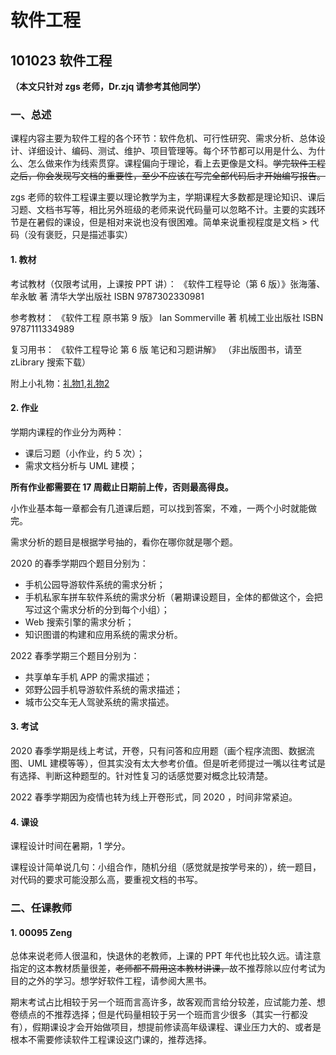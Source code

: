 # 软件工程

## 101023 软件工程

**（本文只针对 zgs 老师，Dr.zjq 请参考其他同学）**

### 一、总述

课程内容主要为软件工程的各个环节：软件危机、可行性研究、需求分析、总体设计、详细设计、编码、测试、维护、项目管理等。每个环节都可以用是什么、为什么、怎么做来作为线索贯穿。课程偏向于理论，看上去更像是文科。~~学完软件工程之后，你会发现写文档的重要性，至少不应该在写完全部代码后才开始编写报告。~~

zgs 老师的软件工程课主要以理论教学为主，学期课程大多数都是理论知识、课后习题、文档书写等，相比另外班级的老师来说代码量可以忽略不计。主要的实践环节是在暑假的课设，但是相对来说也没有很困难。简单来说重视程度是文档 > 代码（没有褒贬，只是描述事实）

#### 1. 教材

考试教材（仅限考试用，上课按 PPT 讲）： 《软件工程导论（第 6 版）》张海藩、牟永敏 著 清华大学出版社 ISBN 9787302330981

参考教材： 《软件工程 原书第 9 版》 Ian Sommerville 著 机械工业出版社 ISBN 9787111334989

复习用书： 《软件工程导论 第 6 版 笔记和习题讲解》 （非出版图书，请至 zLibrary 搜索下载）

附上小礼物：[礼物1](https://wenku.baidu.com/view/89b15d5a2f60ddccdb38a05c.html),[礼物2](http://www.wodocx.com/p-23781.html)

#### 2. 作业

学期内课程的作业分为两种：

* 课后习题（小作业，约 5 次）；
* 需求文档分析与 UML 建模；

**所有作业都需要在 17 周截止日期前上传，否则最高得良。**

小作业基本每一章都会有几道课后题，可以找到答案，不难，一两个小时就能做完。

需求分析的题目是根据学号抽的，看你在哪你就是哪个题。

2020 的春季学期四个题目分别为：

* 手机公园导游软件系统的需求分析；
* 手机私家车拼车软件系统的需求分析（暑期课设题目，全体的都做这个，会把写过这个需求分析的分到每个小组）；
* Web 搜索引擎的需求分析；
* 知识图谱的构建和应用系统的需求分析。

2022 春季学期三个题目分别为：

- 共享单车手机 APP 的需求描述；
- 郊野公园手机导游软件系统的需求描述；
- 城市公交车无人驾驶系统的需求描述。

#### 3. 考试

2020 春季学期是线上考试，开卷，只有问答和应用题（画个程序流图、数据流图、UML 建模等等），但其实没有太大参考价值。但是听老师提过一嘴以往考试是有选择、判断这种题型的。针对性复习的话感觉要对概念比较清楚。

2022 春季学期因为疫情也转为线上开卷形式，同 2020 ，时间非常紧迫。

#### 4. 课设

课程设计时间在暑期，1 学分。

课程设计简单说几句：小组合作，随机分组（感觉就是按学号来的），统一题目，对代码的要求可能没那么高，要重视文档的书写。

### 二、任课教师

#### 1. 00095 Zeng

总体来说老师人很温和，快退休的老教师，上课的 PPT 年代也比较久远。请注意指定的这本教材质量很差，~~老师都不屑用这本教材讲课，~~故不推荐除以应付考试为目的之外的学习。想学好软件工程，请参阅大黑书。

期末考试占比相较于另一个班而言高许多，故客观而言给分较差，应试能力差、想卷绩点的不推荐选择；但是代码量相较于另一个班而言少很多（其实一行都没有），假期课设才会开始做项目，想提前修读高年级课程、课业压力大的、或者是根本不需要修读软件工程课设这门课的，推荐选择。
